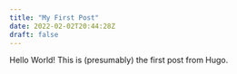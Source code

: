 ```yaml
---
title: "My First Post"
date: 2022-02-02T20:44:28Z
draft: false
---
```

Hello World! This is (presumably) the first post from Hugo.
